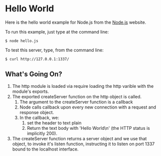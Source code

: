 # Hello World

Here is the hello world example for Node.js from the [Node.js](http://nodejs.org/) website.

To run this example, just type at the command line:

    $ node hello.js

To test this server, type, from the command line:

    $ curl http://127.0.0.1:1337/

## What's Going On?

1. The http module is loaded via require loading the http varible with the
   module's exports.
2. The exported createServer function on the http object is called.
    1. The argument to the createServer function is a callback
    2. Node calls callback upon every new connection with a request and response
        object.
    3. In the callback, we:
        1. set the header to text plain
        2. Return the text body with 'Hello World\n' (the HTTP status is
           implicitly 200).
3. The createServer function returns a server object and we use that object, to
   invoke it's listen function, instructing it to listen on port 1337 bound to
   the localhost interface.

